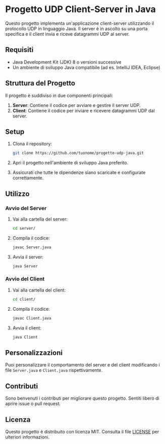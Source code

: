 # Progetto UDP Client-Server in Java

Questo progetto implementa un'applicazione client-server utilizzando il protocollo UDP in linguaggio Java. Il server è in ascolto su una porta specifica e il client invia e riceve datagrammi UDP al server.

## Requisiti

- Java Development Kit (JDK) 8 o versioni successive
- Un ambiente di sviluppo Java compatibile (ad es. IntelliJ IDEA, Eclipse)

## Struttura del Progetto

Il progetto è suddiviso in due componenti principali:

1. **Server**: Contiene il codice per avviare e gestire il server UDP.
2. **Client**: Contiene il codice per inviare e ricevere datagrammi UDP dal server.

## Setup

1. Clona il repository:

    ```bash
    git clone https://github.com/tuonome/progetto-udp-java.git
    ```

2. Apri il progetto nell'ambiente di sviluppo Java preferito.

3. Assicurati che tutte le dipendenze siano scaricate e configurate correttamente.

## Utilizzo

### Avvio del Server

1. Vai alla cartella del server:

    ```bash
    cd server/
    ```

2. Compila il codice:

    ```bash
    javac Server.java
    ```

3. Avvia il server:

    ```bash
    java Server
    ```

### Avvio del Client

1. Vai alla cartella del client:

    ```bash
    cd client/
    ```

2. Compila il codice:

    ```bash
    javac Client.java
    ```

3. Avvia il client:

    ```bash
    java Client
    ```

## Personalizzazioni

Puoi personalizzare il comportamento del server e del client modificando i file `Server.java` e `Client.java` rispettivamente.

## Contributi

Sono benvenuti i contributi per migliorare questo progetto. Sentiti libero di aprire issue o pull request.

## Licenza

Questo progetto è distribuito con licenza MIT. Consulta il file [LICENSE](LICENSE) per ulteriori informazioni.
